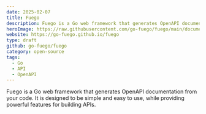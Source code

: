 ```yaml
---
date: 2025-02-07
title: Fuego
description: Fuego is a Go web framework that generates OpenAPI documentation from your code.
heroImage: https://raw.githubusercontent.com/go-fuego/fuego/main/documentation/static/img/fuego-big.png
website: https://go-fuego.github.io/fuego
type: draft
github: go-fuego/fuego
category: open-source
tags:
  - Go
  - API
  - OpenAPI
---
```


Fuego is a Go web framework that generates OpenAPI documentation from your code.
It is designed to be simple and easy to use, while providing powerful features for building APIs.
